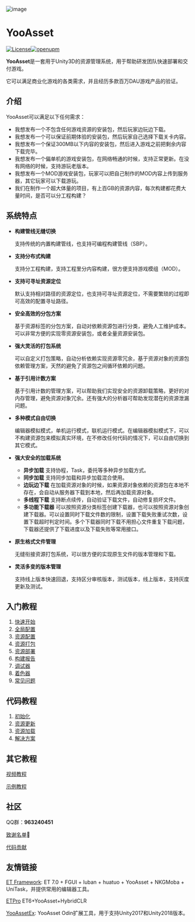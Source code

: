 ![image](./Docs/Image/LOGO.png)

# YooAsset

[![License](https://img.shields.io/github/license/tuyoogame/YooAsset)](https://github.com/tuyoogame/YooAsset/blob/master/LICENSE)[![openupm](https://img.shields.io/npm/v/com.tuyoogame.yooasset?label=openupm&registry_uri=https://package.openupm.com)](https://openupm.cn/packages/com.tuyoogame.yooasset/)

**YooAsset**是一套用于Unity3D的资源管理系统，用于帮助研发团队快速部署和交付游戏。

它可以满足商业化游戏的各类需求，并且经历多款百万DAU游戏产品的验证。

## 介绍

YooAsset可以满足以下任何需求：

- 我想发布一个不包含任何游戏资源的安装包，然后玩家边玩边下载。
- 我想发布一个可以保证前期体验的安装包，然后玩家自己选择下载关卡内容。
- 我想发布一个保证300MB以下内容的安装包，然后进入游戏之前把剩余内容下载完毕。
- 我想发布一个偏单机的游戏安装包，在网络畅通的时候，支持正常更新。在没有网络的时候，支持游玩老版本。
- 我想发布一个MOD游戏安装包，玩家可以把自己制作的MOD内容上传到服务器，其它玩家可以下载游玩。
- 我们在制作一个超大体量的项目，有上百GB的资源内容，每次构建都花费大量时间，是否可以分工程构建？

## 系统特点

- **构建管线无缝切换**

  支持传统的内置构建管线，也支持可编程构建管线（SBP）。

- **支持分布式构建**

  支持分工程构建，支持工程里分内容构建，很方便支持游戏模组（MOD）。

- **支持可寻址资源定位**

  默认支持相对路径的资源定位，也支持可寻址资源定位，不需要繁琐的过程即可高效的配置寻址路径。

- **安全高效的分包方案**

  基于资源标签的分包方案，自动对依赖资源包进行分类，避免人工维护成本。可以非常方便的实现零资源安装包，或者全量资源安装包。

- **强大灵活的打包系统**

  可以自定义打包策略，自动分析依赖实现资源零冗余，基于资源对象的资源包依赖管理方案，天然的避免了资源包之间循环依赖的问题。

- **基于引用计数方案**

  基于引用计数的管理方案，可以帮助我们实现安全的资源卸载策略，更好的对内存管理，避免资源对象冗余。还有强大的分析器可帮助发现潜在的资源泄漏问题。

- **多种模式自由切换**

  编辑器模拟模式，单机运行模式，联机运行模式。在编辑器模拟模式下，可以不构建资源包来模拟真实环境，在不修改任何代码的情况下，可以自由切换到其它模式。

- **强大安全的加载系统**

  - **异步加载** 支持协程，Task，委托等多种异步加载方式。
  - **同步加载** 支持同步加载和异步加载混合使用。
  - **边玩边下载** 在加载资源对象的时候，如果资源对象依赖的资源包在本地不存在，会自动从服务器下载到本地，然后再加载资源对象。
  - **多线程下载** 支持断点续传，自动验证下载文件，自动修复损坏文件。
  - **多功能下载器** 可以按照资源分类标签创建下载器，也可以按照资源对象创建下载器。可以设置同时下载文件数的限制，设置下载失败重试次数，设置下载超时判定时间。多个下载器同时下载不用担心文件重复下载问题，下载器还提供了下载进度以及下载失败等常用接口。
  
- **原生格式文件管理**

  无缝衔接资源打包系统，可以很方便的实现原生文件的版本管理和下载。
  
- **灵活多变的版本管理**
  
  支持线上版本快速回退，支持区分审核版本，测试版本，线上版本，支持灰度更新及测试。

## 入门教程
1. [快速开始](./Docs/QuickStart.md)
2. [全局配置](./Docs/GlobalSettings.md)
3. [资源配置](./Docs/AssetBundleCollector.md)
4. [资源打包](./Docs/AssetBundleBuilder.md)
5. [资源部署](./Docs/AssetBundleDeployer.md)
5. [构建报告](./Docs/AssetBundleReporter.md)
5. [调试器](./Docs/AssetBundleDebugger.md)
5. [着色器](./Docs/ShaderVariantCollector.md)
5. [常见问题](./Docs/FAQ.md)

## 代码教程
1. [初始化](./Docs/CodeTutorial1.md)
2. [资源更新](./Docs/CodeTutorial2.md)
3. [资源加载](./Docs/CodeTutorial3.md)
3. [解决方案](./Docs/CodeTutorial4.md)

## 其它教程

[视频教程](https://space.bilibili.com/328590743/channel/seriesdetail?sid=2207858)

[示例教程](./Docs/Samples.md)

## 社区

QQ群：**963240451**

[致谢名单](./Docs/Contributor.md)👯

[代码贡献](./Docs/CodeStyle.md)

## 友情链接
[ET Framework](https://github.com/wqaetly/ET/tree/et7_fgui_yooasset_luban_huatuo): ET 7.0 + FGUI + luban + huatuo + YooAsset + NKGMoba + UniTask，并提供常用的编辑器工具。

[ETPro](https://github.com/526077247/ETPro) ET6+YooAsset+HybridCLR

[YooAssetEx](https://gitee.com/liu_zhongxiu/yoo-asset-ex/tree/master): YooAsset Odin扩展工具，用于支持Unity2017和Unity2018版本。

